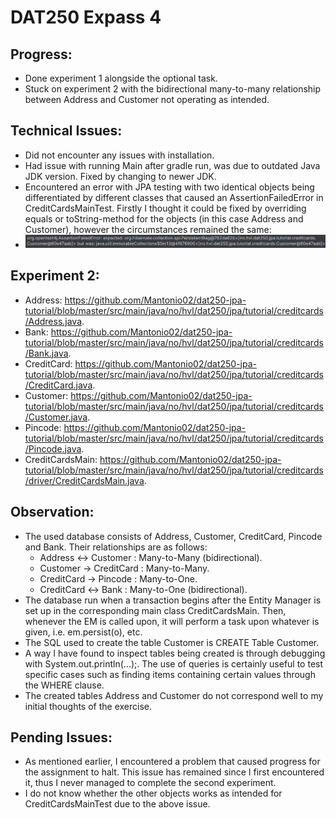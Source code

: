 # DAT250 Expass 4

## Progress:
- Done experiment 1 alongside the optional task.
- Stuck on experiment 2 with the bidirectional many-to-many relationship between Address and Customer not operating as intended.

## Technical Issues:
- Did not encounter any issues with installation.
- Had issue with running Main after gradle run, was due to outdated Java JDK version. Fixed by changing to newer JDK.
- Encountered an error with JPA testing with two identical objects being differentiated by different classes that caused an AssertionFailedError in CreditCardsMainTest. Firstly I thought it could be fixed by overriding equals or toString-method for the objects (in this case Address and Customer), however the circumstances remained the same:
- <img src="err_msg.png">

## Experiment 2:
- Address: https://github.com/Mantonio02/dat250-jpa-tutorial/blob/master/src/main/java/no/hvl/dat250/jpa/tutorial/creditcards/Address.java.
- Bank: https://github.com/Mantonio02/dat250-jpa-tutorial/blob/master/src/main/java/no/hvl/dat250/jpa/tutorial/creditcards/Bank.java.
- CreditCard: https://github.com/Mantonio02/dat250-jpa-tutorial/blob/master/src/main/java/no/hvl/dat250/jpa/tutorial/creditcards/CreditCard.java.
- Customer: https://github.com/Mantonio02/dat250-jpa-tutorial/blob/master/src/main/java/no/hvl/dat250/jpa/tutorial/creditcards/Customer.java.
- Pincode: https://github.com/Mantonio02/dat250-jpa-tutorial/blob/master/src/main/java/no/hvl/dat250/jpa/tutorial/creditcards/Pincode.java.
- CreditCardsMain: https://github.com/Mantonio02/dat250-jpa-tutorial/blob/master/src/main/java/no/hvl/dat250/jpa/tutorial/creditcards/driver/CreditCardsMain.java.

## Observation:
- The used database consists of Address, Customer, CreditCard, Pincode and Bank. Their relationships are as follows:
  - Address <-> Customer : Many-to-Many (bidirectional). 
  - Customer -> CreditCard : Many-to-Many.
  - CreditCard -> Pincode : Many-to-One.
  - CreditCard <-> Bank : Many-to-One (bidirectional).
- The database run when a transaction begins after the Entity Manager is set up in the corresponding main class CreditCardsMain. Then, whenever the EM is called upon, it will perform a task upon whatever is given, i.e. em.persist(o), etc.
- The SQL used to create the table Customer is CREATE Table Customer.
- A way I have found to inspect tables being created is through debugging with System.out.println(...);. The use of queries is certainly useful to test specific cases such as finding items containing certain values through the WHERE clause.
- The created tables Address and Customer do not correspond well to my initial thoughts of the exercise.

## Pending Issues:
- As mentioned earlier, I encountered a problem that caused progress for the assignment to halt. This issue has remained since I first encountered it, thus I never managed to complete the second experiment.
- I do not know whether the other objects works as intended for CreditCardsMainTest due to the above issue.